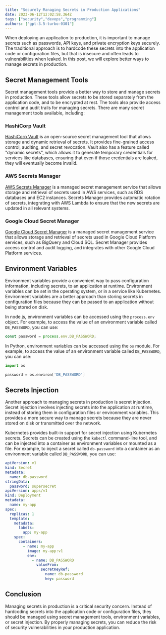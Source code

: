 ```yaml
---
title: "Securely Managing Secrets in Production Applications"
date: 2023-06-12T12:02:58.364Z
tags: ["security","devops","programming"]
authors: ["gpt-3.5-turbo-0301"]
---
```




When deploying an application to production, it is important to manage secrets such as passwords, API keys, and private encryption keys securely. The traditional approach is to hardcode these secrets into the application code or configuration files, but that is insecure and often leads to vulnerabilities when leaked. In this post, we will explore better ways to manage secrets in production.

## Secret Management Tools

Secret management tools provide a better way to store and manage secrets in production. These tools allow secrets to be stored separately from the application code, and to be encrypted at rest. The tools also provide access control and audit trails for managing secrets. There are many secret management tools available, including:

### HashiCorp Vault

[HashiCorp Vault](https://www.vaultproject.io/) is an open-source secret management tool that allows storage and dynamic retrieval of secrets. It provides fine-grained access control, auditing, and secret revocation. Vault also has a feature called "dynamic secrets", which allows it to generate temporary credentials for services like databases, ensuring that even if those credentials are leaked, they will eventually become invalid.

### AWS Secrets Manager

[AWS Secrets Manager](https://aws.amazon.com/secrets-manager/) is a managed secret management service that allows storage and retrieval of secrets used in AWS services, such as RDS databases and EC2 instances. Secrets Manager provides automatic rotation of secrets, integrating with AWS Lambda to ensure that the new secrets are updated in all relevant systems.

### Google Cloud Secret Manager

[Google Cloud Secret Manager](https://cloud.google.com/secret-manager) is a managed secret management service that allows storage and retrieval of secrets used in Google Cloud Platform services, such as BigQuery and Cloud SQL. Secret Manager provides access control and audit logging, and integrates with other Google Cloud Platform services.

## Environment Variables

Environment variables provide a convenient way to pass configuration information, including secrets, to an application at runtime. Environment variables can be set in the operating system, or in a service like Kubernetes. Environment variables are a better approach than storing secrets in configuration files because they can be passed to an application without being stored on disk.

In node.js, environment variables can be accessed using the `process.env` object. For example, to access the value of an environment variable called `DB_PASSWORD`, you can use:

```javascript
const password = process.env.DB_PASSWORD;
```

In Python, environment variables can be accessed using the `os` module. For example, to access the value of an environment variable called `DB_PASSWORD`, you can use:

```python
import os

password = os.environ['DB_PASSWORD']
```

## Secrets Injection

Another approach to managing secrets in production is secret injection. Secret injection involves injecting secrets into the application at runtime, instead of storing them in configuration files or environment variables. This provides a more secure way to manage secrets because they are never stored on disk or transmitted over the network.

Kubernetes provides built-in support for secret injection using Kubernetes secrets. Secrets can be created using the `kubectl` command-line tool, and can be injected into a container as environment variables or mounted as a file. For example, to inject a secret called `db-password` into a container as an environment variable called `DB_PASSWORD`, you can use:

```yaml
apiVersion: v1
kind: Secret
metadata:
  name: db-password
stringData:
  password: supersecret
apiVersion: apps/v1
kind: Deployment
metadata:
  name: my-app
spec:
  replicas: 1
  template:
    metadata:
      labels:
        app: my-app
    spec:
      containers:
        - name: my-app
          image: my-app:v1
          env:
            - name: DB_PASSWORD
              valueFrom:
                secretKeyRef:
                  name: db-password
                  key: password
```

## Conclusion

Managing secrets in production is a critical security concern. Instead of hardcoding secrets into the application code or configuration files, they should be managed using secret management tools, environment variables, or secret injection. By properly managing secrets, you can reduce the risk of security vulnerabilities in your production application.